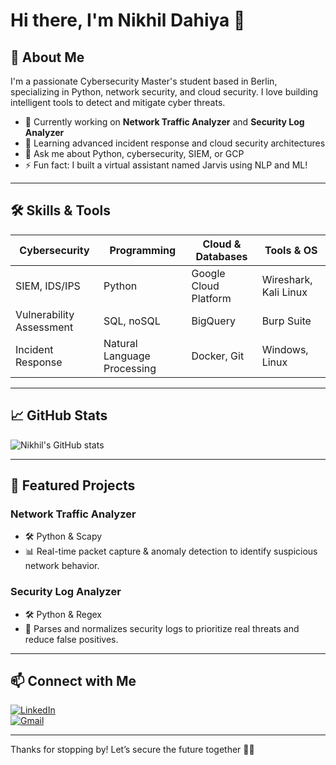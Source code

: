 # Hi there, I'm Nikhil Dahiya 👋

## 🚀 About Me
I'm a passionate Cybersecurity Master's student based in Berlin, specializing in Python, network security, and cloud security. I love building intelligent tools to detect and mitigate cyber threats.

- 🔭 Currently working on **Network Traffic Analyzer** and **Security Log Analyzer**
- 🌱 Learning advanced incident response and cloud security architectures
- 💬 Ask me about Python, cybersecurity, SIEM, or GCP
- ⚡ Fun fact: I built a virtual assistant named Jarvis using NLP and ML!

---

## 🛠️ Skills & Tools
| Cybersecurity        | Programming         | Cloud & Databases      | Tools & OS         |
|---------------------|---------------------|-----------------------|--------------------|
| SIEM, IDS/IPS       | Python              | Google Cloud Platform  | Wireshark, Kali Linux |
| Vulnerability Assessment | SQL, noSQL        | BigQuery               | Burp Suite          |
| Incident Response   | Natural Language Processing | Docker, Git           | Windows, Linux      |

---

## 📈 GitHub Stats

![Nikhil's GitHub stats](https://github-readme-stats.vercel.app/api?username=nikhildahiya24&show_icons=true&theme=radical)

---

## 📂 Featured Projects

### Network Traffic Analyzer
- 🛠️ Python & Scapy  
- 📊 Real-time packet capture & anomaly detection to identify suspicious network behavior.

### Security Log Analyzer
- 🛠️ Python & Regex  
- 🔔 Parses and normalizes security logs to prioritize real threats and reduce false positives.

---

## 📫 Connect with Me  
[![LinkedIn](https://img.shields.io/badge/LinkedIn-0077B5?style=for-the-badge&logo=linkedin&logoColor=white)](https://linkedin.com/in/-nikhil-dahiya)  
[![Gmail](https://img.shields.io/badge/Gmail-D14836?style=for-the-badge&logo=gmail&logoColor=white)](mailto:nikhildahiya2407@gmail.com)

---

Thanks for stopping by! Let’s secure the future together 🔐✨
